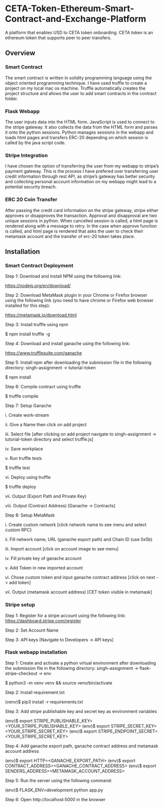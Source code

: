 # CETA-Token-Ethereum-Smart-Contract-and-Exchange-Platform
A platform that enables USD to CETA token onboarding. CETA token is an ethereum token that supports peer to peer transfers.


## Overview 

### Smart Contract

The smart contract is written in solidity programming language using the object oriented programming technique. I have used truffle to create a project on my local mac os machine. Truffle automatically creates the project structure and allows the user to add smart contracts in the contract folder.

### Flask Webapp

The user inputs data into the HTML form. JavaScript is used to connect to the stripe gateway. It also collects the data from the  HTML form and parses it onto the python sessions. Python manages sessions in the webapp and loads html pages and transfers ERC-20 depending on which session is called by the java script code. 

### Stripe Integration

I have chosen the option of transferring the user from my webapp to stripe’s payment gateway. This is the process I have prefered over transferring user credit information through rest API, as stripe’s gateway has better security and collecting personal account information on my webapp might lead to a potential security breach.

### ERC 20 Coin Transfer 

After passing the credit card information on the stripe gateway, stripe either approves or disapproves the transaction. Approval and disapproval are two unique sessions in python. When cancelled session is called, a html page is rendered along with a message to retry. In the case when approve function is called, and html page is rendered that asks the user to check their metamask account and the transfer of erc-20 token takes place.


## Installation 

### Smart Contract Deployment
Step 1:
Download and install NPM using the following link:

https://nodejs.org/en/download/

Step 2:
Download MetaMask plugin in your Chrome or Firefox browser using the following link (you need to have chrome or Firefox web browser installed for this step): 

https://metamask.io/download.html

Step 3:
Install truffle using npm

$ npm install truffle -g

Step 4:
Download and install ganache using the following link:

https://www.trufflesuite.com/ganache

Step 5:
Install npm after downloading the submission file in the following directory: 
singh-assignment -> tutorial-token

$ npm install

Step 6:
Compile contract using truffle

$ truffle compile

Step 7:
Setup Ganache

  i.	Create work-stream


  ii.	Give a Name then click on add project


  iii.	Select file 
  [after clicking on add project navigate to singh-assignment -> tutorial-token directory and select truffle.js]

  iv.	Save workplace 


  v.	Run truffle tests

  $ truffle test

  vi.	Deploy using truffle

  $ truffle deploy

  vii.	Output (Export Path and Private Key)


  viii.	Output (Contract Address)
  [Ganache -> Contracts]
  
Step 8:
Setup MetaMask

i.	Create custom network [click network name to see menu and select custom RPC]
 
ii.	Fill network name, URL (ganache export path) and Chain ID (use 0x5b)

 
iii.	Import account [click on account image to see menu]

 

iv.	Fill private key of ganache account
 

v.	Add Token in new imported account

 

vi.	Chose custom token and input ganache contract address [click on next -> add token]

 

vii.	Output (metamask account address) [CET token visible in metamask]


### Stripe setup

Step 1:
Register for a stripe account using the following link:
https://dashboard.stripe.com/register

Step 2:
Set Account Name

Step 3:
API keys [Navigate to Developers -> API keys]

### Flask webapp installation 

Step 1: 
Create and activate a python virtual environment after downloading the submission file in the following directory: singh-assignment -> flask-stripe-checkout -> env 

$ python3 -m venv venv && source venv/bin/activate

Step 2:
Install requirement.txt

(venv)$ pip3 install -r requirements.txt

Step 3:
Add stripe publishable key and secret key as environment variables 

(env)$ export STRIPE_PUBLISHABLE_KEY=<YOUR_STRIPE_PUBLISHABLE_KEY>
(env)$ export STRIPE_SECRET_KEY=<YOUR_STRIPE_SECRET_KEY>
(env)$ export STRIPE_ENDPOINT_SECRET=<YOUR_STRIPE_SECRET_KEY>

Step 4:
Add ganache export path, ganache contract address and metamask account address 

(env)$ export HTTP=<GANACHE_EXPORT_PATH>
(env)$ export CONTRACT_ADDRESS=<GANACHE_CONTRACT_ADDRESS>
(env)$ export SENDERS_ADDRESS=<METAMASK_ACCOUNT_ADDRESS>

Step 5:
Run the server using the following command:

(env)$ FLASK_ENV=development python app.py

Step 6:
Open http://localhost:5000  in the browser


